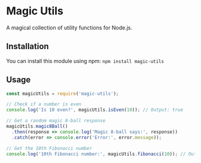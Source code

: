 # Magic Utils

A magical collection of utility functions for Node.js.

## Installation

You can install this module using npm: `npm install magic-utils`

## Usage
```javascript
const magicUtils = require('magic-utils');

// Check if a number is even
console.log('Is 10 even?', magicUtils.isEven(10)); // Output: true

// Get a random magic 8-ball response
magicUtils.magic8Ball()
  .then(response => console.log('Magic 8-ball says:', response))
  .catch(error => console.error('Error:', error.message));

// Get the 10th Fibonacci number
console.log('10th Fibonacci number:', magicUtils.fibonacci(10)); // Output: 55

```